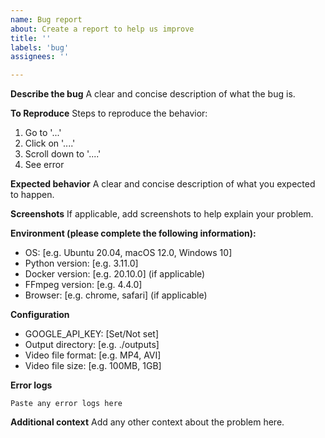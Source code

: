 ```yaml
---
name: Bug report
about: Create a report to help us improve
title: ''
labels: 'bug'
assignees: ''

---
```


**Describe the bug**
A clear and concise description of what the bug is.

**To Reproduce**
Steps to reproduce the behavior:
1. Go to '...'
2. Click on '....'
3. Scroll down to '....'
4. See error

**Expected behavior**
A clear and concise description of what you expected to happen.

**Screenshots**
If applicable, add screenshots to help explain your problem.

**Environment (please complete the following information):**
 - OS: [e.g. Ubuntu 20.04, macOS 12.0, Windows 10]
 - Python version: [e.g. 3.11.0]
 - Docker version: [e.g. 20.10.0] (if applicable)
 - FFmpeg version: [e.g. 4.4.0]
 - Browser: [e.g. chrome, safari] (if applicable)

**Configuration**
- GOOGLE_API_KEY: [Set/Not set]
- Output directory: [e.g. ./outputs]
- Video file format: [e.g. MP4, AVI]
- Video file size: [e.g. 100MB, 1GB]

**Error logs**
```
Paste any error logs here
```

**Additional context**
Add any other context about the problem here.
